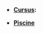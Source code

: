 - **[Cursus](https://github.com/tazerotu/42-School/Cursus/):** 

- **[Piscine](https://github.com/tazerotu/42-School/Piscine/)** 
